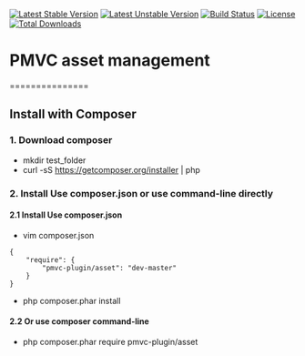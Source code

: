 [![Latest Stable Version](https://poser.pugx.org/pmvc-plugin/asset/v/stable)](https://packagist.org/packages/pmvc-plugin/asset) 
[![Latest Unstable Version](https://poser.pugx.org/pmvc-plugin/asset/v/unstable)](https://packagist.org/packages/pmvc-plugin/asset) 
[![Build Status](https://travis-ci.org/pmvc-plugin/asset.svg?branch=master)](https://travis-ci.org/pmvc-plugin/asset)
[![License](https://poser.pugx.org/pmvc-plugin/asset/license)](https://packagist.org/packages/pmvc-plugin/asset)
[![Total Downloads](https://poser.pugx.org/pmvc-plugin/asset/downloads)](https://packagist.org/packages/pmvc-plugin/asset) 

# PMVC asset management 
===============

## Install with Composer
### 1. Download composer
   * mkdir test_folder
   * curl -sS https://getcomposer.org/installer | php

### 2. Install Use composer.json or use command-line directly
#### 2.1 Install Use composer.json
   * vim composer.json
```
{
    "require": {
        "pmvc-plugin/asset": "dev-master"
    }
}
```
   * php composer.phar install

#### 2.2 Or use composer command-line
   * php composer.phar require pmvc-plugin/asset

